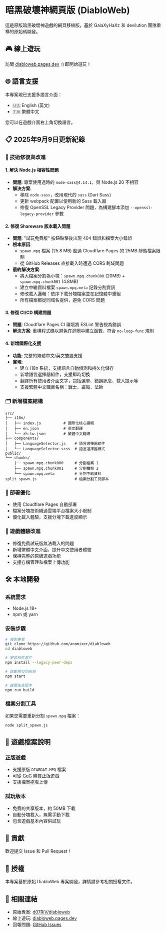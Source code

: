 # 暗黑破壞神網頁版 (DiabloWeb)

這是原版暗黑破壞神遊戲的網頁移植版，基於 GalaXyHaXz 和 devilution 團隊重構的原始碼開發。

## 🎮 線上遊玩

訪問 [diabloweb.pages.dev](https://diabloweb.pages.dev) 立即開始遊玩！

## 🌐 語言支援

本專案現已支援多語言介面：
- 🇺🇸 English (英文)
- 🇹🇼 繁體中文

您可以在遊戲介面右上角切換語言。

## 📋 2025年9月9日更新紀錄

### 🔧 技術修復與改進

#### 1. 解決 Node.js 相容性問題
- **問題**: 專案使用過時的 `node-sass@4.14.1`，與 Node.js 20 不相容
- **解決方案**: 
  - 移除 `node-sass`，改用現代的 `sass` (Dart Sass)
  - 更新 webpack 配置以使用新的 Sass 載入器
  - 修復 OpenSSL Legacy Provider 問題，為構建腳本添加 `--openssl-legacy-provider` 參數

#### 2. 修復 Shareware 版本載入問題
- **問題**: "試玩免費版" 按鈕點擊後出現 404 錯誤和檔案大小錯誤
- **根本原因**: 
  - `spawn.mpq` 檔案 (25.8 MB) 超過 Cloudflare Pages 的 25MB 靜態檔案限制
  - 從 GitHub Releases 直接載入時遭遇 CORS 跨域問題
- **最終解決方案**:
  - 將大檔案分割為小塊：`spawn.mpq.chunk000` (20MB) + `spawn.mpq.chunk001` (4.8MB)
  - 建立中繼資料檔案 `spawn.mpq.meta` 記錄分割資訊
  - 修改載入邏輯：依序下載分塊檔案並在記憶體中重組
  - 所有檔案都從同域名提供，避免 CORS 問題

#### 3. 修復 CI/CD 構建問題
- **問題**: Cloudflare Pages CI 環境將 ESLint 警告視為錯誤
- **解決方案**: 重構程式碼以避免在迴圈中建立函數，符合 `no-loop-func` 規則

#### 4. 新增國際化支援
- **功能**: 完整的繁體中文/英文雙語支援
- **實現**:
  - 建立 i18n 系統，支援語言自動偵測和持久化儲存
  - 新增語言選擇器組件，支援即時切換
  - 翻譯所有使用者介面文字，包括選單、錯誤訊息、載入提示等
  - 支援繁體中文職業名稱：戰士、盜賊、法師

### 🗂️ 新增檔案結構
```
src/
├── i18n/
│   ├── index.js          # 國際化核心邏輯
│   ├── en.json           # 英文翻譯
│   └── zh-tw.json        # 繁體中文翻譯
├── components/
│   ├── LanguageSelector.js    # 語言選擇器組件
│   └── LanguageSelector.scss  # 語言選擇器樣式
public/
└── chunks/
    ├── spawn.mpq.chunk000     # 分割檔案 1
    ├── spawn.mpq.chunk001     # 分割檔案 2
    └── spawn.mpq.meta         # 分割中繼資料
split_spawn.js                 # 檔案分割工具腳本
```

### 🚀 部署優化
- 使用 Cloudflare Pages 自動部署
- 檔案分塊技術繞過雲端平台檔案大小限制
- 優化載入體驗，支援分塊下載進度顯示

### 🎯 遊戲體驗改進
- 修復免費試玩版無法載入的問題
- 新增繁體中文介面，提升中文使用者體驗
- 保持完整的原版遊戲功能
- 支援存檔管理和檔案上傳功能

## 🛠️ 本地開發

### 系統需求
- Node.js 18+ 
- npm 或 yarn

### 安裝步驟
```bash
# 複製專案
git clone https://github.com/anomixer/diabloweb
cd diabloweb

# 安裝相依套件
npm install --legacy-peer-deps

# 啟動開發伺服器
npm start

# 建置生產版本
npm run build
```

### 檔案分割工具
如果您需要重新分割 `spawn.mpq` 檔案：
```bash
node split_spawn.js
```

## 📁 遊戲檔案說明

### 正版遊戲
- 支援原版 `DIABDAT.MPQ` 檔案
- 可從 [GoG](https://www.gog.com/game/diablo) 購買正版遊戲
- 支援檔案拖曳上傳

### 試玩版本
- 免費的共享版本，約 50MB 下載
- 自動分塊載入，無需手動下載
- 包含遊戲基本內容供試玩

## 🤝 貢獻

歡迎提交 Issue 和 Pull Request！

## 📄 授權

本專案基於原始 DiabloWeb 專案開發，詳情請參考相關授權文件。

## 🔗 相關連結

- 原始專案: [d07RiV/diabloweb](https://github.com/d07RiV/diabloweb)
- 線上遊玩: [diabloweb.pages.dev](https://diabloweb.pages.dev)
- 回報問題: [GitHub Issues](https://github.com/anomixer/diabloweb/issues)

